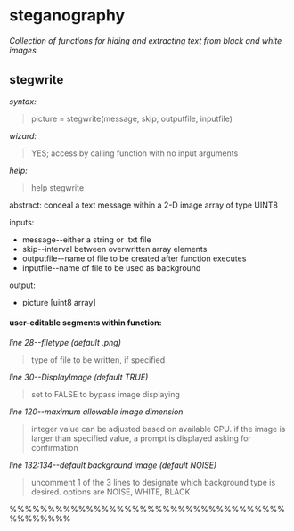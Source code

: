 # steganography
###### Collection of functions for hiding and extracting text from black and white images

## stegwrite

*syntax:*
> picture = stegwrite(message, skip, outputfile, inputfile)

*wizard:*
> YES; access by calling function with no input arguments

*help:*
> help stegwrite

abstract: conceal a text message within a 2-D image array of type UINT8
  
inputs:
- message--either a string or .txt file
- skip--interval between overwritten array elements
- outputfile--name of file to be created after function executes
- inputfile--name of file to be used as background
      
output:
- picture [uint8 array]

#### user-editable segments within function:

*line 28--filetype (default .png)*
> type of file to be written, if specified

*line 30--DisplayImage (default TRUE)*
> set to FALSE to bypass image displaying

*line 120--maximum allowable image dimension*
> integer value can be adjusted based on available CPU.
> if the image is larger than specified value, a prompt is displayed asking for confirmation

*line 132:134--default background image (default NOISE)*
> uncomment 1 of the 3 lines to designate which background type is desired.
> options are NOISE, WHITE, BLACK

%%%%%%%%%%%%%%%%%%%%%%%%%%%%%%%%%%%%%%%%%%%%


